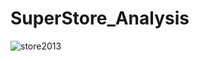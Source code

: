 ﻿# SuperStore_Analysis
![store2013](https://user-images.githubusercontent.com/71868792/188847565-b2423a47-17e3-423a-8b27-def07f1ab3af.PNG)
